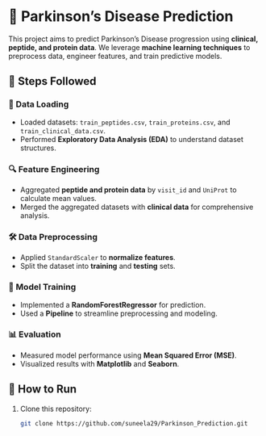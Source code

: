 # 🧠 Parkinson’s Disease Prediction

This project aims to predict Parkinson’s Disease progression using **clinical, peptide, and protein data**. We leverage **machine learning techniques** to preprocess data, engineer features, and train predictive models.

## 📌 Steps Followed

### 📂 Data Loading
- Loaded datasets: `train_peptides.csv`, `train_proteins.csv`, and `train_clinical_data.csv`.
- Performed **Exploratory Data Analysis (EDA)** to understand dataset structures.

### 🔍 Feature Engineering
- Aggregated **peptide and protein data** by `visit_id` and `UniProt` to calculate mean values.
- Merged the aggregated datasets with **clinical data** for comprehensive analysis.

### 🛠 Data Preprocessing
- Applied `StandardScaler` to **normalize features**.
- Split the dataset into **training** and **testing** sets.

### 🤖 Model Training
- Implemented a **RandomForestRegressor** for prediction.
- Used a **Pipeline** to streamline preprocessing and modeling.

### 📊 Evaluation
- Measured model performance using **Mean Squared Error (MSE)**.
- Visualized results with **Matplotlib** and **Seaborn**.

## 🚀 How to Run
1. Clone this repository:
   ```bash
   git clone https://github.com/suneela29/Parkinson_Prediction.git
